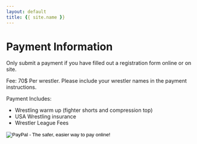 ```yaml
---
layout: default
title: {{ site.name }}
---
```


# Payment Information

Only submit a payment if you have filled out a registration form online or on site. 

Fee: 70$ Per wrestler. Please include your wrestler names in the payment instructions.

Payment Includes:
* Wrestling warm up (fighter shorts and compression top)
* USA Wrestling insurance
* Wrestler League Fees

<form action="https://www.paypal.com/cgi-bin/webscr" method="post" target="_top">
<input type="hidden" name="cmd" value="_s-xclick">
<input type="hidden" name="hosted_button_id" value="8Q9TSSFW5AVHC">
<input type="image" src="https://www.paypalobjects.com/en_US/i/btn/btn_buynowCC_LG.gif" border="0" name="submit" alt="PayPal - The safer, easier way to pay online!">
<img alt="" border="0" src="https://www.paypalobjects.com/en_US/i/scr/pixel.gif" width="1" height="1">
</form>

